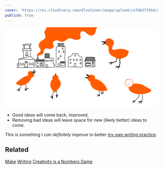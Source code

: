 ```yaml
---
cover: 'https://res.cloudinary.com/dlve3inen/image/upload/v1708377954/chicken-attack_lyezkp.png'
publish: true
---
```

![119](chicken-attack.webp)

- Good ideas will come back, improved.
- Removing bad ideas will leave space for new (likely better) ideas to come.

This is something I *can definitely improve* to better [my own writing practice](<../My writing practice>).

## Related

[Make](<../Make>)
[Writing](<../Writing>)
[Creativity is a Numbers Game](<../Creativity is a Numbers Game>)
